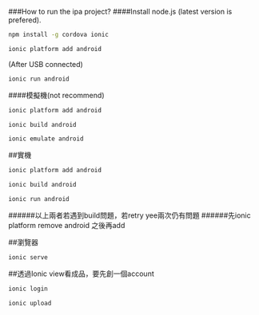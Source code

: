 ###How to run the ipa project?
####Install node.js (latest version is prefered).
```sh
npm install -g cordova ionic
```
```sh
ionic platform add android
```
(After USB connected)
```sh
ionic run android
```

####模擬機(not recommend)
```sh
ionic platform add android
```
```sh
ionic build android
```
```sh
ionic emulate android
```

##實機
```sh
ionic platform add android
```
```sh
ionic build android
```
```sh
ionic run android
```

######以上兩者若遇到build問題，若retry yee兩次仍有問題
######先ionic platform remove android 之後再add


##瀏覽器
```sh
ionic serve
```

##透過Ionic view看成品，要先創一個account
```sh
ionic login
```
```sh
ionic upload
```
